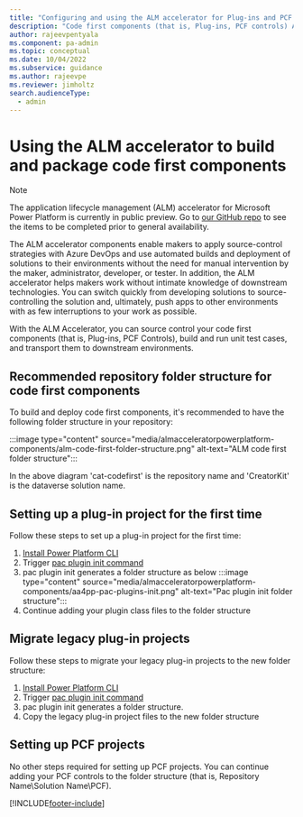 ```yaml
---
title: "Configuring and using the ALM accelerator for Plug-ins and PCF | MicrosoftDocs"
description: "Code first components (that is, Plug-ins, PCF controls) ALM using ALM accelerator for Microsoft Power Platform builds code first projects in the repository and packs as solutions. This document describes how to perform code first components ALM using ALM accelerator for Microsoft Power Platform."
author: rajeevpentyala
ms.component: pa-admin
ms.topic: conceptual
ms.date: 10/04/2022
ms.subservice: guidance
ms.author: rajeevpe
ms.reviewer: jimholtz
search.audienceType: 
  - admin
---
```


# Using the ALM accelerator to build and package code first components

> [!NOTE]
> The application lifecycle management (ALM) accelerator for Microsoft Power Platform is currently in public preview. Go to [our GitHub repo](https://github.com/microsoft/coe-starter-kit/blob/main/CenterofExcellenceALMAccelerator/PREVIEW.md) to see the items to be completed prior to general availability.

The ALM accelerator components enable makers to apply source-control strategies with Azure DevOps and use automated builds and deployment of solutions to their environments without the need for manual intervention by the maker, administrator, developer, or tester. In addition, the ALM accelerator helps makers work without intimate knowledge of downstream technologies. You can switch quickly from developing solutions to source-controlling the solution and, ultimately, push apps to other environments with as few interruptions to your work as possible.

With the ALM Accelerator, you can source control your code first components (that is, Plug-ins, PCF Controls), build and run unit test cases, and transport them to downstream environments.

## Recommended repository folder structure for code first components

 To build and deploy code first components, it's recommended to have the following folder structure in your repository:
 
 :::image type="content" source="media/almacceleratorpowerplatform-components/alm-code-first-folder-structure.png" alt-text="ALM code first folder structure":::

 In the above diagram 'cat-codefirst' is the repository name and 'CreatorKit' is the dataverse solution name.

## Setting up a plug-in project for the first time

Follow these steps to set up a plug-in project for the first time:

1. [Install Power Platform CLI](/power-platform/developer/cli/introduction)
1. Trigger [pac plugin init command](/power-platform/developer/cli/reference/plugin)
1. pac plugin init generates a folder structure as below
   :::image type="content" source="media/almacceleratorpowerplatform-components/aa4pp-pac-plugins-init.png" alt-text="Pac plugin init folder structure":::
1. Continue adding your plugin class files to the folder structure

## Migrate legacy plug-in projects

Follow these steps to migrate your legacy plug-in projects to the new folder structure:

1. [Install Power Platform CLI](/power-platform/developer/cli/introduction)
1. Trigger [pac plugin init command](/power-platform/developer/cli/reference/plugin)
1. pac plugin init generates a folder structure.
1. Copy the legacy plug-in project files to the new folder structure

## Setting up PCF projects

No other steps required for setting up PCF projects. You can continue adding your PCF controls to the folder structure (that is, Repository Name\Solution Name\PCF).


[!INCLUDE[footer-include](../../includes/footer-banner.md)]


